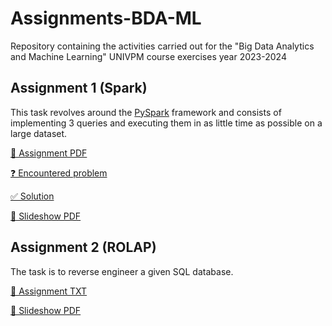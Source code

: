 # Assignments-BDA-ML
Repository containing the activities carried out for the "Big Data Analytics and Machine Learning" UNIVPM course exercises year 2023-2024

## Assignment 1 (Spark)
This task revolves around the <a href="https://www.databricks.com/it/glossary/pyspark">PySpark</a> framework and consists of implementing 3 queries and executing them in as little time as possible on a large dataset.

<a href="assignment_1/assignment.pdf">📘 Assignment PDF</a>

<a href="https://stackoverflow.com/questions/78165804/pyspark-how-to-read-multiple-csv-files-with-different-column-positions-most-eff">❓ Encountered problem</a>

<a href="assignment_1/main.py">✅ Solution</a>

<a href="assignment_1/slideshow.pdf">📙 Slideshow PDF</a>

## Assignment 2 (ROLAP)
The task is to reverse engineer a given SQL database.

<a href="assignment_2/README.txt">📘 Assignment TXT</a>

<a href="assignment_2/slideshow.pdf">📙 Slideshow PDF</a>
